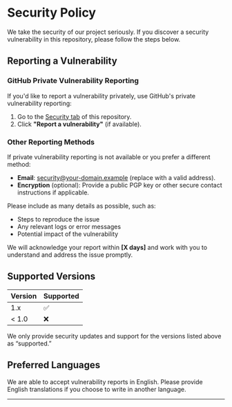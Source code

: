 # Security Policy

We take the security of our project seriously. If you discover a security vulnerability in this repository, please follow the steps below.

## Reporting a Vulnerability

### GitHub Private Vulnerability Reporting
If you'd like to report a vulnerability privately, use GitHub's private vulnerability reporting:
1. Go to the [Security tab](../../security) of this repository.
2. Click **"Report a vulnerability"** (if available).

### Other Reporting Methods
If private vulnerability reporting is not available or you prefer a different method:
- **Email**: [security@your-domain.example](mailto:security@your-domain.example) (replace with a valid address).
- **Encryption** (optional): Provide a public PGP key or other secure contact instructions if applicable.

Please include as many details as possible, such as:
- Steps to reproduce the issue
- Any relevant logs or error messages
- Potential impact of the vulnerability

We will acknowledge your report within **[X days]** and work with you to understand and address the issue promptly.

## Supported Versions

| Version | Supported          |
| ------- | ------------------ |
| 1.x     | :white_check_mark: |
| < 1.0   | :x:               |

We only provide security updates and support for the versions listed above as “supported.”

## Preferred Languages

We are able to accept vulnerability reports in English. Please provide English translations if you choose to write in another language.

---
